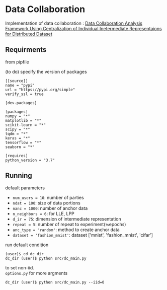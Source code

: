 # Data Collaboration

Implementation of data collaboration : [Data Collaboration Analysis Framework Using Centralization of Individual Inetermediate Representaions for Distributed Dataset](https://ascelibrary.org/doi/full/10.1061/AJRUA6.0001058)

## Requirments
from pipfile

(to do) specify the version of packages
```
[[source]]
name = "pypi"
url = "https://pypi.org/simple"
verify_ssl = true

[dev-packages]

[packages]
numpy = "*"
matplotlib = "*"
scikit-learn = "*"
scipy = "*"
tqdm = "*"
keras = "*"
tensorflow = "*"
seaborn = "*"

[requires]
python_version = "3.7"
```

## Running

default parameters

- `num_users = 10`: number of parties
- `ndat = 100`: size of data portions
- `nanc = 1000`:  number of anchor data
- `n_neighbors = 6`: for LLE, LPP
- `d_ir = 75`: dimension of intermediate representation
- `repeat = 5`:  number of repeat to experiment(≒epochs)
- `anc_type = 'random'`: method to create anchor data
- `dataset = 'fashion_mnist'`: dataset ['mnist', 'fashion_mnist', 'cifar']


 run default condition
```
(user)$ cd dc_dir
dc_dir (user)$ python src/dc_main.py
```

to set non-iid. <br> `options.py` for more argments

```
dc_dir (user)$ python src/dc_main.py --iid=0
```